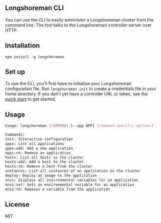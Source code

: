 ## Longshoreman CLI

You can use the CLI to easily administer a Longshoreman cluster from the command line. The tool talks to the Longshoreman controller server over HTTP.

## Installation

`npm install -g longshoreman`

## Set up

To use the CLI, you'll first have to initialize your Longshoreman configuration file. Run `longshoreman init` to create a credentials file in your home directory. If you don't yet have a controller URL or token, see the [quick start](https://github.com/longshoreman/longshoreman#quick-start) to get started.

## Usage

```bash
Usage: longshoreman [COMMAND] [--app APP] [command-specific-options]

Commands:
init: Interactive configuration
apps: List all applications
apps:add: Add a new application
apps:rm: Remove an application
hosts: List all hosts in the cluster
hosts:add: Add a host to the cluster
hosts:rm: Remove a host from the cluster
instances: List all instances of an application on the cluster
deploy: Deploy an image to the application
envs: Displays all environmental variables for an application
envs:set: Sets an environmental variable for an application
envs:rm: Removes a variable from the application
```

## License

MIT
